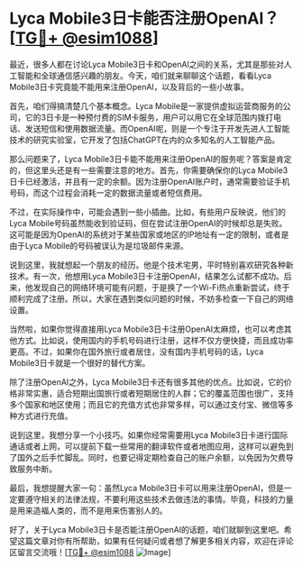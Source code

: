# Lyca Mobile3日卡能否注册OpenAI？[[TG💪+ @esim1088](https://t.me/s/esim1088)]

最近，很多人都在讨论Lyca Mobile3日卡和OpenAI之间的关系，尤其是那些对人工智能和全球通信感兴趣的朋友。今天，咱们就来聊聊这个话题，看看Lyca Mobile3日卡究竟能不能用来注册OpenAI，以及背后的一些小故事。

首先，咱们得搞清楚几个基本概念。Lyca Mobile是一家提供虚拟运营商服务的公司，它的3日卡是一种预付费的SIM卡服务，用户可以用它在全球范围内拨打电话、发送短信和使用数据流量。而OpenAI呢，则是一个专注于开发先进人工智能技术的研究实验室，它开发了包括ChatGPT在内的众多知名的人工智能产品。

那么问题来了，Lyca Mobile3日卡能不能用来注册OpenAI的服务呢？答案是肯定的，但这里头还是有一些需要注意的地方。首先，你需要确保你的Lyca Mobile3日卡已经激活，并且有一定的余额。因为注册OpenAI账户时，通常需要验证手机号码，而这个过程会消耗一定的数据流量或者短信费用。

不过，在实际操作中，可能会遇到一些小插曲。比如，有些用户反映说，他们的Lyca Mobile号码虽然能收到验证码，但在尝试注册OpenAI的时候却总是失败。这可能是因为OpenAI的系统对于某些国家或地区的IP地址有一定的限制，或者是由于Lyca Mobile的号码被误认为是垃圾邮件来源。

说到这里，我就想起一个朋友的经历。他是个技术宅男，平时特别喜欢研究各种新技术。有一次，他想用Lyca Mobile3日卡注册OpenAI，结果怎么试都不成功。后来，他发现自己的网络环境可能有问题，于是换了一个Wi-Fi热点重新尝试，终于顺利完成了注册。所以，大家在遇到类似问题的时候，不妨多检查一下自己的网络设置。

当然啦，如果你觉得直接用Lyca Mobile3日卡注册OpenAI太麻烦，也可以考虑其他方式。比如说，使用国内的手机号码进行注册，这样不仅方便快捷，而且成功率更高。不过，如果你在国外旅行或者居住，没有国内手机号码的话，Lyca Mobile3日卡就是一个很好的替代方案。

除了注册OpenAI之外，Lyca Mobile3日卡还有很多其他的优点。比如说，它的价格非常实惠，适合短期出国旅行或者短期居住的人群；它的覆盖范围也很广，支持多个国家和地区使用；而且它的充值方式也非常多样，可以通过支付宝、微信等多种方式进行充值。

说到这里，我想分享一个小技巧。如果你经常需要用Lyca Mobile3日卡进行国际通话或者上网，可以提前下载一些常用的翻译软件或者地图应用，这样可以避免到了国外之后手忙脚乱。同时，也要记得定期检查自己的账户余额，以免因为欠费导致服务中断。

最后，我想提醒大家一句：虽然Lyca Mobile3日卡可以用来注册OpenAI，但是一定要遵守相关的法律法规，不要利用这些技术去做违法的事情。毕竟，科技的力量是用来造福人类的，而不是用来伤害别人的。

好了，关于Lyca Mobile3日卡是否能注册OpenAI的话题，咱们就聊到这里吧。希望这篇文章对你有所帮助，如果有任何疑问或者想了解更多相关内容，欢迎在评论区留言交流哦！[[TG💪+ @esim1088](https://t.me/s/esim1088) ![Image](https://i.postimg.cc/4NQfJmqS/Snipaste-2025-05-13-00-14-12.png)]